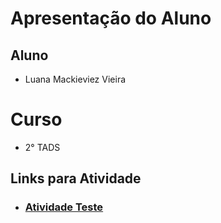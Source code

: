 # Apresentação do Aluno

## Aluno
* Luana Mackieviez Vieira 

# Curso
* 2° TADS

## Links para Atividade

* ### [Atividade Teste](AvTeste)

